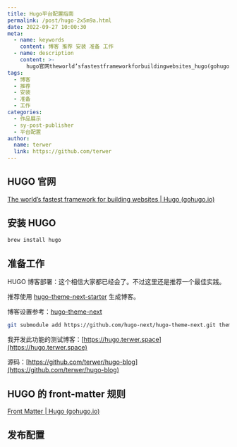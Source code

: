 ```yaml
---
title: Hugo平台配置指南
permalink: /post/hugo-2x5m9a.html
date: 2022-09-27 10:00:30
meta:
  - name: keywords
    content: 博客 推荐 安装 准备 工作
  - name: description
    content: >-
      hugo官网theworld’sfastestframeworkforbuildingwebsites_hugo(gohugoio)安装hugobrewinstallhugo准备工作hugo博客部署_这个相信大家都已经会了。不过这里还是推荐一个最佳实践。推荐使用hugothemenextstarter生成博客。博客设置参考_hugothemenext我开发此功能的测试博客_https_hugoterwerspace源码_https_githubcomterwerhugobloghugo的frontmatt
tags:
  - 博客
  - 推荐
  - 安装
  - 准备
  - 工作
categories:
  - 作品展示
  - sy-post-publisher
  - 平台配置
author:
  name: terwer
  link: https://github.com/terwer
---
```




## HUGO 官网

[The world’s fastest framework for building websites | Hugo (gohugo.io)](https://gohugo.io/)

## 安装 HUGO

```bash
brew install hugo
```

## 准备工作

HUGO 博客部署：这个相信大家都已经会了。不过这里还是推荐一个最佳实践。

推荐使用 [hugo-theme-next-starter](https://github.com/hugo-next/hugo-theme-next-starter) 生成博客。

博客设置参考：[hugo-theme-next](https://github.com/hugo-next/hugo-theme-next#-direct-reference)

```bash
git submodule add https://github.com/hugo-next/hugo-theme-next.git themes/hugo-theme-next
```

我开发此功能的测试博客：[https://hugo.terwer.space](https://hugo.terwer.space)

源码：[https://github.com/terwer/hugo-blog](https://github.com/terwer/hugo-blog)

## HUGO 的 front-matter 规则

[Front Matter | Hugo (gohugo.io)](https://gohugo.io/content-management/front-matter/)

## 发布配置

‍
